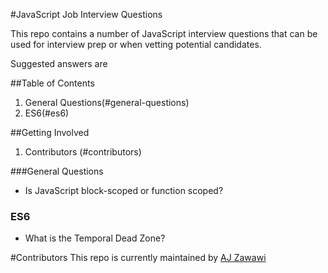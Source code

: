 #JavaScript Job Interview Questions

This repo contains a number of JavaScript interview questions that can be used for interview prep or when vetting potential candidates.

Suggested answers are


##Table of Contents

1. General Questions(#general-questions)
1. ES6(#es6)


##Getting Involved

1. Contributors (#contributors)

###General Questions
* Is JavaScript block-scoped or function scoped?



### ES6

* What is the Temporal Dead Zone?


#Contributors
This repo is currently maintained by [AJ Zawawi](https://github.com/ajzawawi)